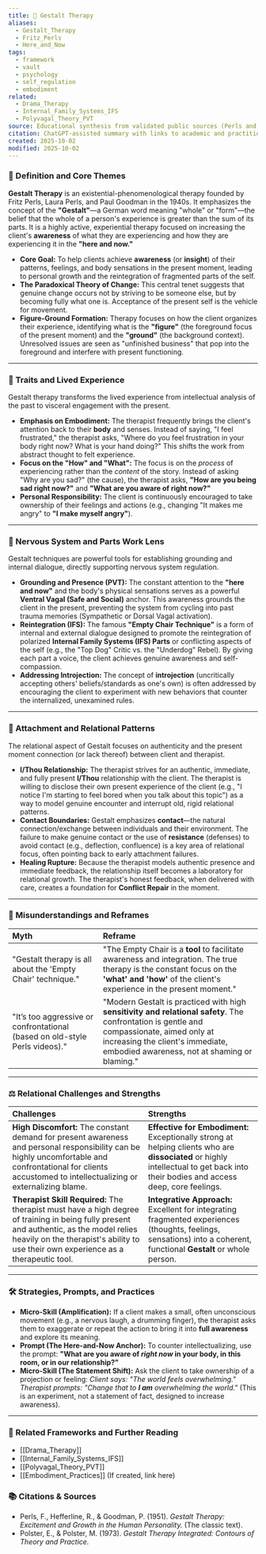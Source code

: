 ```yaml
---
title: 🧘 Gestalt Therapy
aliases:
  - Gestalt_Therapy
  - Fritz_Perls
  - Here_and_Now
tags:
  - framework
  - vault
  - psychology
  - self_regulation
  - embodiment
related:
  - Drama_Therapy
  - Internal_Family_Systems_IFS
  - Polyvagal_Theory_PVT
source: Educational synthesis from validated public sources (Perls and Gestalt tradition)
citation: ChatGPT-assisted summary with links to academic and practitioner materials
created: 2025-10-02
modified: 2025-10-02
---
```

### 🧩 Definition and Core Themes

**Gestalt Therapy** is an existential-phenomenological therapy founded by Fritz Perls, Laura Perls, and Paul Goodman in the 1940s. It emphasizes the concept of the **"Gestalt"**—a German word meaning "whole" or "form"—the belief that the whole of a person's experience is greater than the sum of its parts. It is a highly active, experiential therapy focused on increasing the client's **awareness** of what they are experiencing and how they are experiencing it in the **"here and now."**

-   **Core Goal:** To help clients achieve **awareness** (or **insight**) of their patterns, feelings, and body sensations in the present moment, leading to personal growth and the reintegration of fragmented parts of the self.
-   **The Paradoxical Theory of Change:** This central tenet suggests that genuine change occurs not by striving to be someone else, but by becoming fully what one is. Acceptance of the present self is the vehicle for movement.
-   **Figure-Ground Formation:** Therapy focuses on how the client organizes their experience, identifying what is the **"figure"** (the foreground focus of the present moment) and the **"ground"** (the background context). Unresolved issues are seen as "unfinished business" that pop into the foreground and interfere with present functioning.

---

### 🌿 Traits and Lived Experience

Gestalt therapy transforms the lived experience from intellectual analysis of the past to visceral engagement with the present.

-   **Emphasis on Embodiment:** The therapist frequently brings the client's attention back to their **body** and senses. Instead of saying, "I feel frustrated," the therapist asks, "Where do you feel frustration in your body right now? What is your hand doing?" This shifts the work from abstract thought to felt experience.
-   **Focus on the "How" and "What":** The focus is on the *process* of experiencing rather than the *content* of the story. Instead of asking "Why are you sad?" (the cause), the therapist asks, **"How are you being sad right now?"** and **"What are you aware of right now?"**
-   **Personal Responsibility:** The client is continuously encouraged to take ownership of their feelings and actions (e.g., changing "It makes me angry" to **"I make myself angry"**).

---

### 🧠 Nervous System and Parts Work Lens

Gestalt techniques are powerful tools for establishing grounding and internal dialogue, directly supporting nervous system regulation.

-   **Grounding and Presence (PVT):** The constant attention to the **"here and now"** and the body's physical sensations serves as a powerful **Ventral Vagal (Safe and Social)** anchor. This awareness grounds the client in the present, preventing the system from cycling into past trauma memories (Sympathetic or Dorsal Vagal activation).
-   **Reintegration (IFS):** The famous **"Empty Chair Technique"** is a form of internal and external dialogue designed to promote the reintegration of polarized **Internal Family Systems (IFS) Parts** or conflicting aspects of the self (e.g., the "Top Dog" Critic vs. the "Underdog" Rebel). By giving each part a voice, the client achieves genuine awareness and self-compassion.
-   **Addressing Introjection:** The concept of **introjection** (uncritically accepting others' beliefs/standards as one's own) is often addressed by encouraging the client to experiment with new behaviors that counter the internalized, unexamined rules.

---

### 💞 Attachment and Relational Patterns

The relational aspect of Gestalt focuses on authenticity and the present moment connection (or lack thereof) between client and therapist.

-   **I/Thou Relationship:** The therapist strives for an authentic, immediate, and fully present **I/Thou** relationship with the client. The therapist is willing to disclose their own present experience of the client (e.g., "I notice I'm starting to feel bored when you talk about this topic") as a way to model genuine encounter and interrupt old, rigid relational patterns.
-   **Contact Boundaries:** Gestalt emphasizes **contact**—the natural connection/exchange between individuals and their environment. The failure to make genuine contact or the use of **resistance** (defenses) to avoid contact (e.g., deflection, confluence) is a key area of relational focus, often pointing back to early attachment failures.
-   **Healing Rupture:** Because the therapist models authentic presence and immediate feedback, the relationship itself becomes a laboratory for relational growth. The therapist's honest feedback, when delivered with care, creates a foundation for **Conflict Repair** in the moment.

---

### 🔄 Misunderstandings and Reframes

| Myth | Reframe |
| :--- | :--- |
| "Gestalt therapy is all about the 'Empty Chair' technique." | "The Empty Chair is a **tool** to facilitate awareness and integration. The true therapy is the constant focus on the **'what' and 'how'** of the client's experience in the present moment." |
| "It’s too aggressive or confrontational (based on old-style Perls videos)." | "Modern Gestalt is practiced with high **sensitivity and relational safety**. The confrontation is gentle and compassionate, aimed only at increasing the client's immediate, embodied awareness, not at shaming or blaming." |

---

### ⚖️ Relational Challenges and Strengths

| Challenges | Strengths |
| :--- | :--- |
| **High Discomfort:** The constant demand for present awareness and personal responsibility can be highly uncomfortable and confrontational for clients accustomed to intellectualizing or externalizing blame. | **Effective for Embodiment:** Exceptionally strong at helping clients who are **dissociated** or highly intellectual to get back into their bodies and access deep, core feelings. |
| **Therapist Skill Required:** The therapist must have a high degree of training in being fully present and authentic, as the model relies heavily on the therapist's ability to use their own experience as a therapeutic tool. | **Integrative Approach:** Excellent for integrating fragmented experiences (thoughts, feelings, sensations) into a coherent, functional **Gestalt** or whole person. |

---

### 🛠️ Strategies, Prompts, and Practices

-   **Micro-Skill (Amplification):** If a client makes a small, often unconscious movement (e.g., a nervous laugh, a drumming finger), the therapist asks them to exaggerate or repeat the action to bring it into **full awareness** and explore its meaning.
-   **Prompt (The Here-and-Now Anchor):** To counter intellectualizing, use the prompt: **"What are you aware of *right now* in your body, in this room, or in our relationship?"**
-   **Micro-Skill (The Statement Shift):** Ask the client to take ownership of a projection or feeling: *Client says: "The world feels overwhelming." Therapist prompts: "Change that to **I am** overwhelming the world."* (This is an experiment, not a statement of fact, designed to increase awareness).

---

### 🔗 Related Frameworks and Further Reading

-   [[Drama_Therapy]]
-   [[Internal_Family_Systems_IFS]]
-   [[Polyvagal_Theory_PVT]]
-   [[Embodiment_Practices]] (If created, link here)

### 📚 Citations & Sources

-   Perls, F., Hefferline, R., & Goodman, P. (1951). *Gestalt Therapy: Excitement and Growth in the Human Personality.* (The classic text).
-   Polster, E., & Polster, M. (1973). *Gestalt Therapy Integrated: Contours of Theory and Practice.*